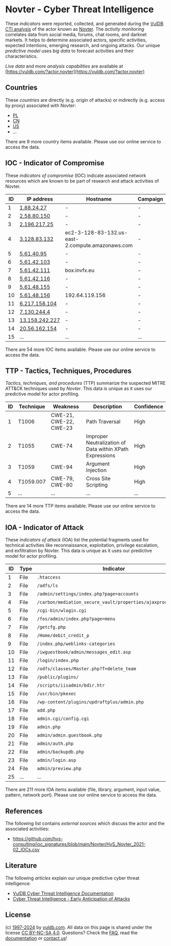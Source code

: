 # Novter - Cyber Threat Intelligence

These _indicators_ were reported, collected, and generated during the [VulDB CTI analysis](https://vuldb.com/?kb.cti) of the actor known as [Novter](https://vuldb.com/?actor.novter). The _activity monitoring_ correlates data from social media, forums, chat rooms, and darknet markets. It helps to determine associated actors, specific activities, expected intentions, emerging research, and ongoing attacks. Our unique _predictive model_ uses _big data_ to forecast activities and their characteristics.

_Live data_ and more _analysis capabilities_ are available at [https://vuldb.com/?actor.novter](https://vuldb.com/?actor.novter)

## Countries

These _countries_ are directly (e.g. origin of attacks) or indirectly (e.g. access by proxy) associated with Novter:

* [PL](https://vuldb.com/?country.pl)
* [CN](https://vuldb.com/?country.cn)
* [US](https://vuldb.com/?country.us)
* ...

There are 9 more country items available. Please use our online service to access the data.

## IOC - Indicator of Compromise

These _indicators of compromise_ (IOC) indicate associated network resources which are known to be part of research and attack activities of Novter.

ID | IP address | Hostname | Campaign | Confidence
-- | ---------- | -------- | -------- | ----------
1 | [1.88.24.27](https://vuldb.com/?ip.1.88.24.27) | - | - | High
2 | [2.58.80.150](https://vuldb.com/?ip.2.58.80.150) | - | - | High
3 | [2.196.217.25](https://vuldb.com/?ip.2.196.217.25) | - | - | High
4 | [3.128.83.132](https://vuldb.com/?ip.3.128.83.132) | ec2-3-128-83-132.us-east-2.compute.amazonaws.com | - | Medium
5 | [5.61.40.95](https://vuldb.com/?ip.5.61.40.95) | - | - | High
6 | [5.61.42.103](https://vuldb.com/?ip.5.61.42.103) | - | - | High
7 | [5.61.42.111](https://vuldb.com/?ip.5.61.42.111) | box.invfx.eu | - | High
8 | [5.61.42.116](https://vuldb.com/?ip.5.61.42.116) | - | - | High
9 | [5.61.48.155](https://vuldb.com/?ip.5.61.48.155) | - | - | High
10 | [5.61.48.156](https://vuldb.com/?ip.5.61.48.156) | 192.64.119.156 | - | High
11 | [6.217.158.104](https://vuldb.com/?ip.6.217.158.104) | - | - | High
12 | [7.130.244.4](https://vuldb.com/?ip.7.130.244.4) | - | - | High
13 | [13.158.242.227](https://vuldb.com/?ip.13.158.242.227) | - | - | High
14 | [20.56.162.154](https://vuldb.com/?ip.20.56.162.154) | - | - | High
15 | ... | ... | ... | ...

There are 54 more IOC items available. Please use our online service to access the data.

## TTP - Tactics, Techniques, Procedures

_Tactics, techniques, and procedures_ (TTP) summarize the suspected MITRE ATT&CK techniques used by _Novter_. This data is unique as it uses our predictive model for actor profiling.

ID | Technique | Weakness | Description | Confidence
-- | --------- | -------- | ----------- | ----------
1 | T1006 | CWE-21, CWE-22, CWE-23 | Path Traversal | High
2 | T1055 | CWE-74 | Improper Neutralization of Data within XPath Expressions | High
3 | T1059 | CWE-94 | Argument Injection | High
4 | T1059.007 | CWE-79, CWE-80 | Cross Site Scripting | High
5 | ... | ... | ... | ...

There are 14 more TTP items available. Please use our online service to access the data.

## IOA - Indicator of Attack

These _indicators of attack_ (IOA) list the potential fragments used for technical activities like reconnaissance, exploitation, privilege escalation, and exfiltration by Novter. This data is unique as it uses our predictive model for actor profiling.

ID | Type | Indicator | Confidence
-- | ---- | --------- | ----------
1 | File | `.htaccess` | Medium
2 | File | `/adfs/ls` | Medium
3 | File | `/admin/settings/index.php?page=accounts` | High
4 | File | `/carbon/mediation_secure_vault/properties/ajaxprocessor.jsp` | High
5 | File | `/cgi-bin/wlogin.cgi` | High
6 | File | `/fos/admin/index.php?page=menu` | High
7 | File | `/getcfg.php` | Medium
8 | File | `/Home/debit_credit_p` | High
9 | File | `/index.php/weblinks-categories` | High
10 | File | `/iwguestbook/admin/messages_edit.asp` | High
11 | File | `/login/index.php` | High
12 | File | `/odfs/classes/Master.php?f=delete_team` | High
13 | File | `/public/plugins/` | High
14 | File | `/scripts/iisadmin/bdir.htr` | High
15 | File | `/usr/bin/pkexec` | High
16 | File | `/wp-content/plugins/updraftplus/admin.php` | High
17 | File | `add.php` | Low
18 | File | `admin.cgi/config.cgi` | High
19 | File | `admin.php` | Medium
20 | File | `admin/admin.guestbook.php` | High
21 | File | `admin/auth.php` | High
22 | File | `admin/backupdb.php` | High
23 | File | `admin/login.asp` | High
24 | File | `admin/preview.php` | High
25 | ... | ... | ...

There are 211 more IOA items available (file, library, argument, input value, pattern, network port). Please use our online service to access the data.

## References

The following list contains _external sources_ which discuss the actor and the associated activities:

* https://github.com/hvs-consulting/ioc_signatures/blob/main/Novter/HvS_Novter_2021-02_IOCs.csv

## Literature

The following _articles_ explain our unique predictive cyber threat intelligence:

* [VulDB Cyber Threat Intelligence Documentation](https://vuldb.com/?kb.cti)
* [Cyber Threat Intelligence - Early Anticipation of Attacks](https://www.scip.ch/en/?labs.20201022)

## License

(c) [1997-2024](https://vuldb.com/?kb.changelog) by [vuldb.com](https://vuldb.com/?kb.about). All data on this page is shared under the license [CC BY-NC-SA 4.0](https://creativecommons.org/licenses/by-nc-sa/4.0/). Questions? Check the [FAQ](https://vuldb.com/?kb.faq), read the [documentation](https://vuldb.com/?kb) or [contact us](https://vuldb.com/?contact)!
